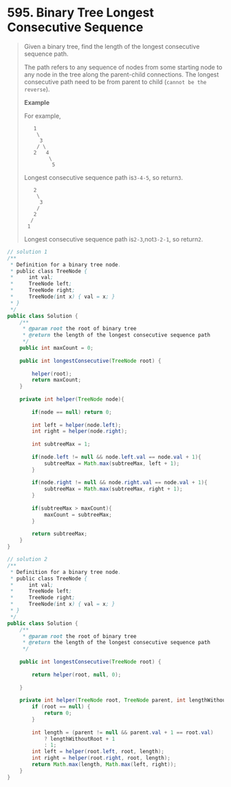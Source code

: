# 595. Binary Tree Longest Consecutive Sequence

> Given a binary tree, find the length of the longest consecutive sequence path.
>
> The path refers to any sequence of nodes from some starting node to any node in the tree along the parent-child connections. The longest consecutive path need to be from parent to child \(`cannot be the reverse`\).
>
> **Example**
>
> For example,
>
> ```
>    1
>     \
>      3
>     / \
>    2   4
>         \
>          5
>
> ```
>
> Longest consecutive sequence path is`3-4-5`, so return`3`.
>
> ```
>    2
>     \
>      3
>     / 
>    2    
>   / 
>  1
>
> ```
>
> Longest consecutive sequence path is`2-3`,not`3-2-1`, so return`2`.

```java
// solution 1
/**
 * Definition for a binary tree node.
 * public class TreeNode {
 *     int val;
 *     TreeNode left;
 *     TreeNode right;
 *     TreeNode(int x) { val = x; }
 * }
 */
public class Solution {
    /**
     * @param root the root of binary tree
     * @return the length of the longest consecutive sequence path
     */
    public int maxCount = 0;
     
    public int longestConsecutive(TreeNode root) {
        
        helper(root);
        return maxCount;
    }
    
    private int helper(TreeNode node){
        
        if(node == null) return 0;
        
        int left = helper(node.left);
        int right = helper(node.right);
        
        int subtreeMax = 1;
        
        if(node.left != null && node.left.val == node.val + 1){
            subtreeMax = Math.max(subtreeMax, left + 1);
        }
        
        if(node.right != null && node.right.val == node.val + 1){
            subtreeMax = Math.max(subtreeMax, right + 1);
        }
        
        if(subtreeMax > maxCount){
            maxCount = subtreeMax;
        }
        
        return subtreeMax;
    }
}

// solution 2
/**
 * Definition for a binary tree node.
 * public class TreeNode {
 *     int val;
 *     TreeNode left;
 *     TreeNode right;
 *     TreeNode(int x) { val = x; }
 * }
 */
public class Solution {
    /**
     * @param root the root of binary tree
     * @return the length of the longest consecutive sequence path
     */
    
    public int longestConsecutive(TreeNode root) {
        
        return helper(root, null, 0);
        
    }
    
    private int helper(TreeNode root, TreeNode parent, int lengthWithoutRoot) {
        if (root == null) {
            return 0;
        }
        
        int length = (parent != null && parent.val + 1 == root.val)
            ? lengthWithoutRoot + 1
            : 1;
        int left = helper(root.left, root, length);
        int right = helper(root.right, root, length);
        return Math.max(length, Math.max(left, right));
    }
}
```



